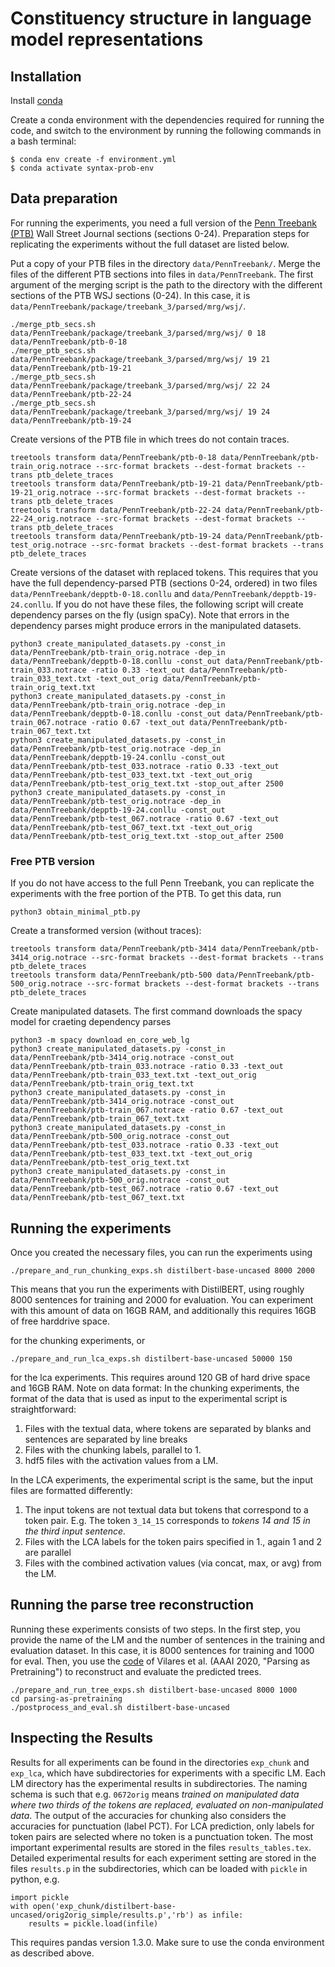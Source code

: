 

# Constituency structure in language model representations

## Installation

Install [conda](https://docs.conda.io/projects/conda/en/latest/user-guide/install/index.html)

Create a conda environment with the dependencies required for running the code, and switch to the environment by running the following commands in a bash terminal:

```
$ conda env create -f environment.yml
$ conda activate syntax-prob-env
```

## Data preparation

For running the experiments, you need a full version of the [Penn Treebank (PTB)](https://catalog.ldc.upenn.edu/LDC99T42) Wall Street Journal sections (sections 0-24). Preparation steps for replicating the experiments without the full dataset are listed below.

Put a copy of your PTB files in the directory `data/PennTreebank/`. 
Merge the files of the different PTB sections into files in `data/PennTreebank`. 
The first argument of the merging script is the path to the directory with the different sections of the PTB WSJ sections (0-24). In this case, it is `data/PennTreebank/package/treebank_3/parsed/mrg/wsj/`.

```
./merge_ptb_secs.sh data/PennTreebank/package/treebank_3/parsed/mrg/wsj/ 0 18 data/PennTreebank/ptb-0-18
./merge_ptb_secs.sh data/PennTreebank/package/treebank_3/parsed/mrg/wsj/ 19 21 data/PennTreebank/ptb-19-21
./merge_ptb_secs.sh data/PennTreebank/package/treebank_3/parsed/mrg/wsj/ 22 24 data/PennTreebank/ptb-22-24
./merge_ptb_secs.sh data/PennTreebank/package/treebank_3/parsed/mrg/wsj/ 19 24 data/PennTreebank/ptb-19-24
```

Create versions of the PTB file in which trees do not contain traces.

```
treetools transform data/PennTreebank/ptb-0-18 data/PennTreebank/ptb-train_orig.notrace --src-format brackets --dest-format brackets --trans ptb_delete_traces
treetools transform data/PennTreebank/ptb-19-21 data/PennTreebank/ptb-19-21_orig.notrace --src-format brackets --dest-format brackets --trans ptb_delete_traces
treetools transform data/PennTreebank/ptb-22-24 data/PennTreebank/ptb-22-24_orig.notrace --src-format brackets --dest-format brackets --trans ptb_delete_traces
treetools transform data/PennTreebank/ptb-19-24 data/PennTreebank/ptb-test_orig.notrace --src-format brackets --dest-format brackets --trans ptb_delete_traces
```

Create versions of the dataset with replaced tokens. This requires that you have the full dependency-parsed PTB (sections 0-24, ordered) in two files `data/PennTreebank/depptb-0-18.conllu` and `data/PennTreebank/depptb-19-24.conllu`. If you do not have these files, the following script will create dependency parses on the fly (usign spaCy). Note that errors in the dependency parses might produce errors in the manipulated datasets.

```
python3 create_manipulated_datasets.py -const_in data/PennTreebank/ptb-train_orig.notrace -dep_in data/PennTreebank/depptb-0-18.conllu -const_out data/PennTreebank/ptb-train_033.notrace -ratio 0.33 -text_out data/PennTreebank/ptb-train_033_text.txt -text_out_orig data/PennTreebank/ptb-train_orig_text.txt
python3 create_manipulated_datasets.py -const_in data/PennTreebank/ptb-train_orig.notrace -dep_in data/PennTreebank/depptb-0-18.conllu -const_out data/PennTreebank/ptb-train_067.notrace -ratio 0.67 -text_out data/PennTreebank/ptb-train_067_text.txt 
python3 create_manipulated_datasets.py -const_in data/PennTreebank/ptb-test_orig.notrace -dep_in data/PennTreebank/depptb-19-24.conllu -const_out data/PennTreebank/ptb-test_033.notrace -ratio 0.33 -text_out data/PennTreebank/ptb-test_033_text.txt -text_out_orig data/PennTreebank/ptb-test_orig_text.txt -stop_out_after 2500
python3 create_manipulated_datasets.py -const_in data/PennTreebank/ptb-test_orig.notrace -dep_in data/PennTreebank/depptb-19-24.conllu -const_out data/PennTreebank/ptb-test_067.notrace -ratio 0.67 -text_out data/PennTreebank/ptb-test_067_text.txt -text_out_orig data/PennTreebank/ptb-test_orig_text.txt -stop_out_after 2500
```


### Free PTB version

If you do not have access to the full Penn Treebank, you can replicate the experiments with the free portion of the PTB. To get this data, run 

```
python3 obtain_minimal_ptb.py
```

Create a transformed version (without traces):

```
treetools transform data/PennTreebank/ptb-3414 data/PennTreebank/ptb-3414_orig.notrace --src-format brackets --dest-format brackets --trans ptb_delete_traces
treetools transform data/PennTreebank/ptb-500 data/PennTreebank/ptb-500_orig.notrace --src-format brackets --dest-format brackets --trans ptb_delete_traces
```

Create manipulated datasets. The first command downloads the spacy model for craeting dependency parses

```
python3 -m spacy download en_core_web_lg
python3 create_manipulated_datasets.py -const_in data/PennTreebank/ptb-3414_orig.notrace -const_out data/PennTreebank/ptb-train_033.notrace -ratio 0.33 -text_out data/PennTreebank/ptb-train_033_text.txt -text_out_orig data/PennTreebank/ptb-train_orig_text.txt
python3 create_manipulated_datasets.py -const_in data/PennTreebank/ptb-3414_orig.notrace -const_out data/PennTreebank/ptb-train_067.notrace -ratio 0.67 -text_out data/PennTreebank/ptb-train_067_text.txt
python3 create_manipulated_datasets.py -const_in data/PennTreebank/ptb-500_orig.notrace -const_out data/PennTreebank/ptb-test_033.notrace -ratio 0.33 -text_out data/PennTreebank/ptb-test_033_text.txt -text_out_orig data/PennTreebank/ptb-test_orig_text.txt
python3 create_manipulated_datasets.py -const_in data/PennTreebank/ptb-500_orig.notrace -const_out data/PennTreebank/ptb-test_067.notrace -ratio 0.67 -text_out data/PennTreebank/ptb-test_067_text.txt
```

## Running the experiments

Once you created the necessary files, you can run the experiments using 

```
./prepare_and_run_chunking_exps.sh distilbert-base-uncased 8000 2000
```

This means that you run the experiments with DistilBERT, using roughly 8000 sentences for training and 2000 for evaluation. You can experiment with this amount of data on 16GB RAM, and additionally this requires 16GB of free harddrive space. 

for the chunking experiments, or 

```
./prepare_and_run_lca_exps.sh distilbert-base-uncased 50000 150
```

for the lca experiments. This requires around 120 GB of hard drive space and 16GB RAM. 
Note on data format: In the chunking experiments, the format of the data that is used as input to the experimental script is straightforward: 
1. Files with the textual data, where tokens are separated by blanks and sentences are separated by line breaks 
2. Files with the chunking labels, parallel to 1.
3. hdf5 files with the activation values from a LM. 

In the LCA experiments, the experimental script is the same, but the input files are formatted differently:
1. The input tokens are not textual data but tokens that correspond to a token pair. E.g. The token `3_14_15` corresponds to *tokens 14 and 15 in the third input sentence.*
2. Files with the LCA labels for the token pairs specified in 1., again 1 and 2 are parallel
3. Files with the combined activation values (via concat, max, or avg) from the LM.

## Running the parse tree reconstruction


Running these experiments consists of two steps. In the first step, you provide the name of the LM and the number of sentences in the training and evaluation dataset. In this case, it is 8000 sentences for training and 1000 for eval.
Then, you use the [code](https://github.com/aghie/parsing-as-pretraining) of Vilares et al. (AAAI 2020, "Parsing as Pretraining") to reconstruct and evaluate the predicted trees.


```
./prepare_and_run_tree_exps.sh distilbert-base-uncased 8000 1000
cd parsing-as-pretraining
./postprocess_and_eval.sh distilbert-base-uncased
```


## Inspecting the Results

Results for all experiments can be found in the directories `exp_chunk` and `exp_lca`, which have subdirectories for experiments with a specific LM. Each LM directory has the experimental results in subdirectories. The naming schema is such that e.g. `0672orig` means *trained on manipulated data where two thirds of the tokens are replaced, evaluated on non-manipulated data*.
The output of the accuracies for chunking also considers the accuracies for punctuation (label PCT). For LCA prediction, only labels for token pairs are selected where no token is a punctuation token.
The most important experimental results are stored in the files `results_tables.tex`. 
Detailed experimental results for each experiment setting are stored in the files `results.p` in the subdirectories, which can be loaded with `pickle` in python, e.g.

```
import pickle
with open('exp_chunk/distilbert-base-uncased/orig2orig_simple/results.p','rb') as infile:
    results = pickle.load(infile)
```

This requires pandas version 1.3.0. Make sure to use the conda environment as described above. 


